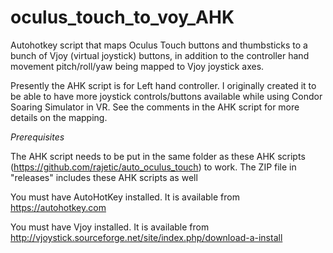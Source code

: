 # oculus_touch_to_voy_AHK
Autohotkey script that maps Oculus Touch buttons and thumbsticks to a bunch of Vjoy (virtual joystick) buttons, in addition to the controller hand movement pitch/roll/yaw being mapped to Vjoy joystick axes.

Presently the AHK script is for Left hand controller. I originally created it to be able to have more joystick controls/buttons available while using Condor Soaring Simulator in VR.  See the comments in the AHK script for more details on the mapping.

*Prerequisites*

The AHK script needs to be put in the same folder as these AHK scripts (https://github.com/rajetic/auto_oculus_touch) to work. The ZIP file in "releases" includes these AHK scripts as well

You must have AutoHotKey installed. It is available from https://autohotkey.com

You must have Vjoy installed. It is available from http://vjoystick.sourceforge.net/site/index.php/download-a-install
